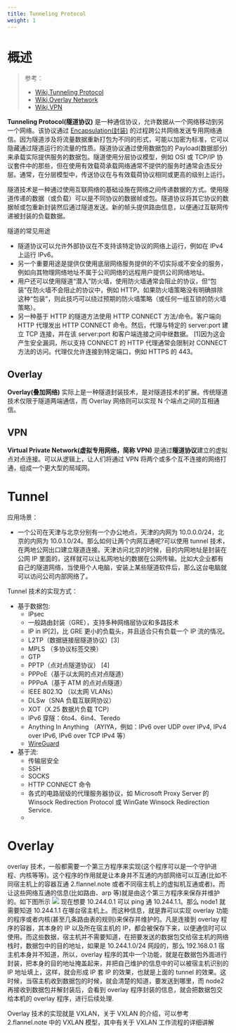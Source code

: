 ```yaml
---
title: Tunneling Protocol
weight: 1
---
```


# 概述

> 参考：
> - [Wiki,Tunneling Protocol](https://en.wikipedia.org/wiki/Tunneling_protocol)
> - [Wiki,Overlay Network](https://en.wikipedia.org/wiki/Overlay_network)
> - [Wiki,VPN](https://en.wikipedia.org/wiki/Virtual_private_network)

**Tunneling Protocol(隧道协议)** 是一种通信协议，允许数据从一个网络移动到另一个网络。该协议通过 [Encapsulation(封装)](https://www.yuque.com/desistdaydream/learning/qv9w7o#Q2Gsb) 的过程跨公共网络发送专用网络通信。因为隧道涉及将流量数据重新打包为不同的形式，可能以加密为标准，它可以隐藏通过隧道运行的流量的性质。隧道协议通过使用数据包的 Payload(数据部分) 来承载实际提供服务的数据包。隧道使用分层协议模型，例如 OSI 或 TCP/IP 协议套件中的那些，但在使用有效载荷承载网络通常不提供的服务时通常会违反分层。通常，在分层模型中，传送协议在与有效载荷协议相同或更高的级别上运行。

隧道技术是一种通过使用互联网络的基础设施在网络之间传递数据的方式。使用隧道传递的数据（或负载）可以是不同协议的数据帧或包。隧道协议将其它协议的数据帧或包重新封装然后通过隧道发送。新的帧头提供路由信息，以便通过互联网传递被封装的负载数据。

隧道的常见用途

- 隧道协议可以允许外部协议在不支持该特定协议的网络上运行，例如在 IPv4 上运行 IPv6。
- 另一个重要用途是提供仅使用底层网络服务提供的不切实际或不安全的服务，例如向其物理网络地址不属于公司网络的远程用户提供公司网络地址。
- 用户还可以使用隧道“潜入”防火墙，使用防火墙通常会阻止的协议，但“包装”在防火墙不会阻止的协议中，例如 HTTP。如果防火墙策略没有明确排除这种“包装”，则此技巧可以绕过预期的防火墙策略（或任何一组互锁的防火墙策略）。
- 另一种基于 HTTP 的隧道方法使用 HTTP CONNECT 方法/命令。客户端向 HTTP 代理发出 HTTP CONNECT 命令。然后，代理与特定的 server:port 建立 TCP 连接，并在该 server:port 和客户端连接之间中继数据。 \[1]因为这会产生安全漏洞，所以支持 CONNECT 的 HTTP 代理通常会限制对 CONNECT 方法的访问。代理仅允许连接到特定端口，例如 HTTPS 的 443。

## Overlay

**Overlay(叠加网络)** 实际上是一种隧道封装技术，是对隧道技术的扩展。传统隧道技术仅限于隧道两端通信，而 Overlay 网络则可以实现 N 个端点之间的互相通信。

## VPN

**Virtual Private Network(虚拟专用网络，简称 VPN)** 是通过**隧道协议**建立的虚拟点对点连接。可以从逻辑上，让人们将通过 VPN 将两个或多个互不连接的网络打通，组成一个更大型的局域网。

# Tunnel

应用场景：

- 一个公司在天津与北京分别有一个办公地点，天津的内网为 10.0.0.0/24，北京的内网为 10.0.1.0/24。那么如何让两个内网互通呢?可以使用 tunnel 技术，在两地公网出口建立隧道连接。天津访问北京的时候，目的内网地址是封装在公网 IP 里面的，这样就可以让私网地址的数据在公网传输。比如大企业都有自己的隧道网络，当使用个人电脑，安装上某些隧道软件后，那么这台电脑就可以访问公司内部网络了。

Tunnel 技术的实现方式：

- 基于数据包:
  - IPsec
  - 一般路由封装（GRE），支持多种网络层协议和多路技术
  - IP in IP\[2]，比 GRE 更小的负载头，并且适合只有负载一个 IP 流的情况。
  - L2TP（数据链接层隧道协议）\[3]
  - MPLS （多协议标签交换）
  - GTP
  - PPTP（点对点隧道协议） \[4]
  - PPPoE（基于以太网的点对点隧道）
  - PPPoA（基于 ATM 的点对点隧道）
  - IEEE 802.1Q （以太网 VLANs）
  - DLSw（SNA 负载互联网协议）
  - XOT（X.25 数据片负载 TCP）
  - IPv6 穿隧：6to4、6in4、Teredo
  - Anything In Anything （AYIYA，例如：IPv6 over UDP over IPv4, IPv4 over IPv6, IPv6 over TCP IPv4 等）
  - [WireGuard](https://en.wikipedia.org/wiki/WireGuard)
- 基于流:
  - 传输层安全
  - SSH
  - SOCKS
  - HTTP CONNECT 命令
  - 各式的电路层级的代理服务器协议，如 Microsoft Proxy Server 的 Winsock Redirection Protocol 或 WinGate Winsock Redirection Service.
  -

# Overlay

overlay 技术，一般都需要一个第三方程序来实现(这个程序可以是一个守护进程、内核等等)。这个程序的作用就是让本身并不互通的内部网络可以互通(比如不同宿主机上的容器互通 2.flannel.note 或者不同宿主机上的虚拟机互通或者)。而让这些网络互通的信息(比如路由、arp 等)就是由这个第三方程序来保存并维护的。如下图所示
![](https://notes-learning.oss-cn-beijing.aliyuncs.com/qw0o0m/1616160946658-7d2f69f8-d44e-4bd6-981c-5752d093bdff.jpeg)
现在想要 10.244.0.1 可以 ping 通 10.244.1.1。那么 node1 就需要知道 10.244.1.1 在哪台宿主机上。而这种信息，就是靠可以实现 overlay 功能的程序或者内核(甚至几条路由表的规则)来保存并维护的。凡是连接到 overlay 程序的容器，其本身的 IP 以及所在宿主机的 IP，都会被保存下来，以便通信时可以使用。而这些数据，宿主机并不需要知道，在把要发送的数据包交给宿主机的网络栈时，数据包中的目的地址，如果是 10.244.1.0/24 网段的，那么 192.168.0.1 宿主机本身并不知道，所以，overlay 程序的其中一个功能，就是在数据包外面进行封装，把本身的目的地址掩盖起来，并把自己维护的信息中的可以被宿主机识别的 IP 地址填上，这样，就会形成 IP 套 IP 的效果，也就是上面的 tunnel 的效果。这时候，当宿主机收到数据包的时候，就会清楚的知道，要发送到哪里，而 node2 再接收到数据包并解封装后，会看到 overlay 程序封装的信息，就会把数据包交给本机的 overlay 程序，进行后续处理.

Overlay 技术的实现就是 VXLAN，关于 VXLAN 的介绍，可以参考 2.flannel.note 中的 VXLAN 模型，其中有关于 VXLAN 工作流程的详细讲解
